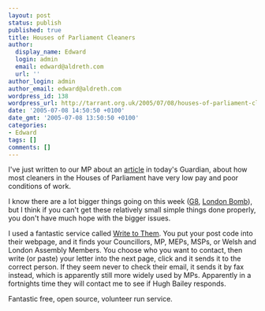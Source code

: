 ```yaml
---
layout: post
status: publish
published: true
title: Houses of Parliament Cleaners
author:
  display_name: Edward
  login: admin
  email: edward@aldreth.com
  url: ''
author_login: admin
author_email: edward@aldreth.com
wordpress_id: 138
wordpress_url: http://tarrant.org.uk/2005/07/08/houses-of-parliament-cleaners/
date: '2005-07-08 14:50:50 +0100'
date_gmt: '2005-07-08 13:50:50 +0100'
categories:
- Edward
tags: []
comments: []
---
```

<p>I've just written to our MP about an <a href="http://www.guardian.co.uk/g2/story/0,,1523774,00.html">article</a> in today's Guardian, about how most cleaners in the Houses of Parliament have very low pay and poor conditions of work.</p>
<p>I know there are a lot bigger things going on this week (<a href="http://www.makepovertyhistory.org/">G8</a>, <a href="http://news.bbc.co.uk/1/hi/in_depth/uk/2005/london_explosions/default.stm">London Bomb</a>), but I think if you can't get these relatively small simple things done properly, you don't have much hope with the bigger issues.</p>
<p>I used a fantastic service called <a href="http://www.writetothem.com/">Write to Them</a>.  You put your post code into their webpage, and it finds your Councillors, MP, MEPs, MSPs, or Welsh and London Assembly Members.  You choose who you want to contact, then write (or paste) your letter into the next page, click and it sends it to the correct person.  If they seem never to check their email, it sends it by fax instead, which is apparently still more widely used by MPs.  Apparently in a fortnights time they will contact me to see if Hugh Bailey responds.</p>
<p>Fantastic free, open source, volunteer run service.</p>
